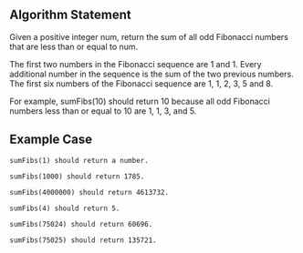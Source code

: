 ## **Algorithm Statement**
Given a positive integer num, return the sum of all odd Fibonacci numbers that are less than or equal to num.

The first two numbers in the Fibonacci sequence are 1 and 1. Every additional number in the sequence is the sum of the two previous numbers. The first six numbers of the Fibonacci sequence are 1, 1, 2, 3, 5 and 8.

For example, sumFibs(10) should return 10 because all odd Fibonacci numbers less than or equal to 10 are 1, 1, 3, and 5.

## **Example Case**
```
sumFibs(1) should return a number.

sumFibs(1000) should return 1785.

sumFibs(4000000) should return 4613732.

sumFibs(4) should return 5.

sumFibs(75024) should return 60696.

sumFibs(75025) should return 135721.
```